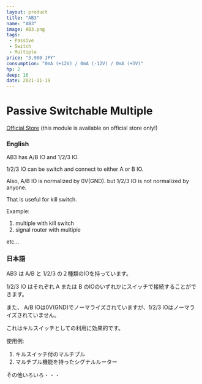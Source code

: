```yaml
---
layout: product
title: "AB3"
name: "AB3"
image: AB3.png
tags:
 - Passive
 - Switch
 - Multiple
price: "3,900 JPY"
consumption: "0mA (+12V) / 0mA (-12V) / 0mA (+5V)"
hp: 2
deep: 16
date: 2021-11-19
---
```


# Passive Switchable Multiple

[Official Store](
https://centrevillage.stores.jp/items/6197af05a8867e15ec1356ca
) (this module is available on official store only!)

### English

AB3 has A/B IO and 1/2/3 IO.

1/2/3 IO can be switch and connect to either A or B IO.

Also, A/B IO is normalized by 0V(GND). but 1/2/3 IO is not normalized by anyone.

That is useful for kill switch.

Example:

1. multiple with kill switch
2. signal router with multiple

 etc...

### 日本語

AB3 は A/B と 1/2/3 の２種類のIOを持っています。

1/2/3 IO はそれぞれ A または B のIOのいずれかにスイッチで接続することができます。

また、 A/B IOは0V(GND)でノーマライズされていますが、1/2/3 IOはノーマライズされていません。

これはキルスイッチとしての利用に効果的です。

使用例:

1. キルスイッチ付のマルチプル
2. マルチプル機能を持ったシグナルルーター

 その他いろいろ・・・
   

